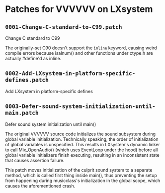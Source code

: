 # Patches for VVVVVV on LXsystem

## `0001-Change-C-standard-to-C99.patch`

Change C standard to C99

The originally-set C90 doesn't support the `inline` keyword, causing
weird compile errors because isalnum() and other functions under
ctype.h are actually #define'd as inline.

## `0002-Add-LXsystem-in-platform-specific-defines.patch`

Add LXsystem in platform-specific defines


## `0003-Defer-sound-system-initialization-until-main.patch`

Defer sound system initialization until main()

The original VVVVVV source code initializes the sound subsystem
during global variable initialization. Technically speaking, the
order of initialization of global variables is unspecified. This
results in LXsystem's dynamic linker to call Mix_OpenAudio()
(which uses EventLoop under the hood) before all global variable
initializers finish executing, resulting in an inconsistent state
that causes assertion failure.

This patch moves initialization of the culprit sound system to
a separate method, which is called first thing inside main(), thus
preventing the setup from happening during musicclass's initialization
in the global scope, which causes the aforementioned crash.

